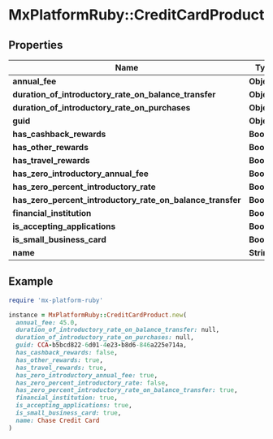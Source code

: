 # MxPlatformRuby::CreditCardProduct

## Properties

| Name | Type | Description | Notes |
| ---- | ---- | ----------- | ----- |
| **annual_fee** | **Object** |  | [optional] |
| **duration_of_introductory_rate_on_balance_transfer** | **Object** |  | [optional] |
| **duration_of_introductory_rate_on_purchases** | **Object** |  | [optional] |
| **guid** | **Object** |  | [optional] |
| **has_cashback_rewards** | **Boolean** |  | [optional] |
| **has_other_rewards** | **Boolean** |  | [optional] |
| **has_travel_rewards** | **Boolean** |  | [optional] |
| **has_zero_introductory_annual_fee** | **Boolean** |  | [optional] |
| **has_zero_percent_introductory_rate** | **Boolean** |  | [optional] |
| **has_zero_percent_introductory_rate_on_balance_transfer** | **Boolean** |  | [optional] |
| **financial_institution** | **Boolean** |  | [optional] |
| **is_accepting_applications** | **Boolean** |  | [optional] |
| **is_small_business_card** | **Boolean** |  | [optional] |
| **name** | **String** |  | [optional] |

## Example

```ruby
require 'mx-platform-ruby'

instance = MxPlatformRuby::CreditCardProduct.new(
  annual_fee: 45.0,
  duration_of_introductory_rate_on_balance_transfer: null,
  duration_of_introductory_rate_on_purchases: null,
  guid: CCA-b5bcd822-6d01-4e23-b8d6-846a225e714a,
  has_cashback_rewards: false,
  has_other_rewards: true,
  has_travel_rewards: true,
  has_zero_introductory_annual_fee: true,
  has_zero_percent_introductory_rate: false,
  has_zero_percent_introductory_rate_on_balance_transfer: true,
  financial_institution: true,
  is_accepting_applications: true,
  is_small_business_card: true,
  name: Chase Credit Card
)
```


